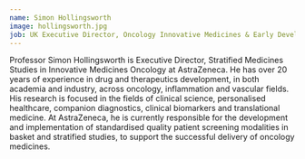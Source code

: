 ```yaml
---
name: Simon Hollingsworth
image: hollingsworth.jpg
job: UK Executive Director, Oncology Innovative Medicines & Early Development, AstraZeneca
---
```

Professor Simon Hollingsworth is Executive Director, Stratified Medicines Studies in Innovative Medicines Oncology at AstraZeneca.  He has over 20 years of experience in drug and therapeutics development, in both academia and industry, across oncology, inflammation and vascular fields. His research is focused in the fields of clinical science, personalised healthcare, companion diagnostics, clinical biomarkers and translational medicine. At AstraZeneca, he is currently responsible for the development and implementation of standardised quality patient screening modalities in basket and stratified studies, to support the successful delivery of oncology medicines.